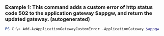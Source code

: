 ### Example 1: This command adds a custom error of http status code 502 to the application gateway $appgw, and return the updated gateway. (autogenerated)
```powershell
PS C:\> Add-AzApplicationGatewayCustomError -ApplicationGateway $appgw -CustomErrorPageUrl $customError502Url -StatusCode HttpStatus502
```

